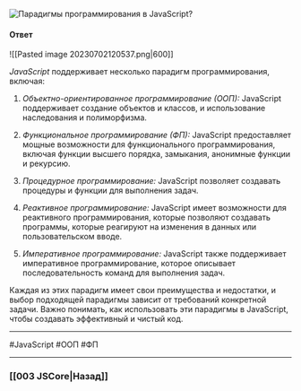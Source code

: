 ![Парадигмы программирования в JavaScript?](https://youtu.be/ngyOYuTrUk8?t=653)

#### Ответ

![[Pasted image 20230702120537.png|600]]

*JavaScript* поддерживает несколько парадигм программирования, включая:

1. *Объектно-ориентированное программирование (ООП):* JavaScript поддерживает создание объектов и классов, и использование наследования и полиморфизма.
    
2. *Функциональное программирование (ФП):* JavaScript предоставляет мощные возможности для функционального программирования, включая функции высшего порядка, замыкания, анонимные функции и рекурсию.
    
3. *Процедурное программирование:* JavaScript позволяет создавать процедуры и функции для выполнения задач.
    
4. *Реактивное программирование:* JavaScript имеет возможности для реактивного программирования, которые позволяют создавать программы, которые реагируют на изменения в данных или пользовательском вводе.
    
5. *Императивное программирование:* JavaScript также поддерживает императивное программирование, которое описывает последовательность команд для выполнения задач.
    

Каждая из этих парадигм имеет свои преимущества и недостатки, и выбор подходящей парадигмы зависит от требований конкретной задачи. Важно понимать, как использовать эти парадигмы в JavaScript, чтобы создавать эффективный и чистый код.

___
#JavaScript #ООП #ФП

___

### [[003 JSCore|Назад]]